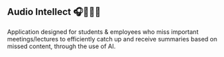 ## Audio Intellect 🎧🧑🏼‍🎓

Application designed for students & employees who miss important meetings/lectures to efficiently catch up and receive summaries based on missed content, through the use of AI.
